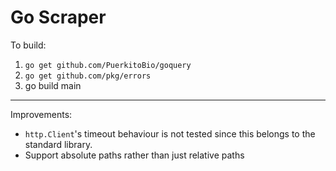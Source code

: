 # Go Scraper

To build:

1. `go get github.com/PuerkitoBio/goquery`
2. `go get github.com/pkg/errors`
3. go build main

---

Improvements:

* `http.Client`'s timeout behaviour is not tested since this belongs to the standard library.
* Support absolute paths rather than just relative paths
